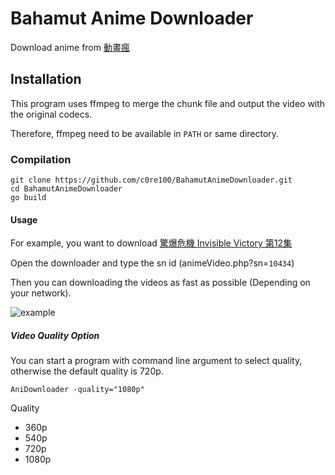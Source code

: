 # Bahamut Anime Downloader

Download anime from [動畫瘋](https://ani.gamer.com.tw/)

## Installation
This program uses ffmpeg to merge the chunk file and output the video with the original codecs.

Therefore, ffmpeg need to be available in `PATH` or same directory.

### Compilation
```
git clone https://github.com/c0re100/BahamutAnimeDownloader.git
cd BahamutAnimeDownloader
go build
```

#### Usage
For example, you want to download [驚爆危機 Invisible Victory 第12集](https://ani.gamer.com.tw/animeVideo.php?sn=10434)

Open the downloader and type the sn id (animeVideo.php?sn=`10434`)

Then you can downloading the videos as fast as possible (Depending on your network).

![example](https://i.imgur.com/BpuQckG.png)

##### Video Quality Option
You can start a program with command line argument to select quality, otherwise the default quality is 720p.

`AniDownloader -quality="1080p"`

Quality
* 360p
* 540p
* 720p
* 1080p
